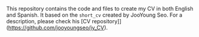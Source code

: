 This repository contains the code and files to create my CV in both English and Spanish. It based on the `short_cv` created by JooYoung Seo. For a description, please check his [CV repository]](https://github.com/jooyoungseo/jy_CV).
